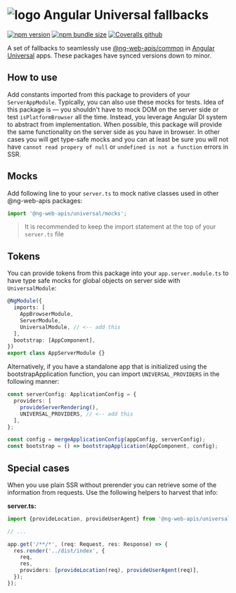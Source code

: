 # ![logo](https://raw.githubusercontent.com/taiga-family/ng-web-apis/main/libs/universal/logo.svg) Angular Universal fallbacks

[![npm version](https://img.shields.io/npm/v/@ng-web-apis/universal.svg)](https://npmjs.com/package/@ng-web-apis/universal)
[![npm bundle size](https://img.shields.io/bundlephobia/minzip/@ng-web-apis/universal)](https://bundlephobia.com/result?p=@ng-web-apis/universal)
[![Coveralls github](https://img.shields.io/coveralls/github/ng-web-apis/universal)](https://coveralls.io/github/ng-web-apis/universal?branch=master)

A set of fallbacks to seamlessly use
[@ng-web-apis/common](https://github.com/taiga-family/ng-web-apis/tree/main/libs/common) in
[Angular Universal](https://github.com/angular/universal) apps. These packages have synced versions down to minor.

## How to use

Add constants imported from this package to providers of your `ServerAppModule`. Typically, you can also use these mocks
for tests. Idea of this package is — you shouldn't have to mock DOM on the server side or test `isPlatformBrowser` all
the time. Instead, you leverage Angular DI system to abstract from implementation. When possible, this package will
provide the same functionality on the server side as you have in browser. In other cases you will get type-safe mocks
and you can at least be sure you will not have `cannot read propery of null` or `undefined is not a function` errors in
SSR.

## Mocks

Add following line to your `server.ts` to mock native classes used in other @ng-web-apis packages:

```ts
import '@ng-web-apis/universal/mocks';
```

> It is recommended to keep the import statement at the top of your `server.ts` file

## Tokens

You can provide tokens from this package into your `app.server.module.ts` to have type safe mocks for global objects on
server side with `UniversalModule`:

```ts
@NgModule({
  imports: [
    AppBrowserModule,
    ServerModule,
    UniversalModule, // <-- add this
  ],
  bootstrap: [AppComponent],
})
export class AppServerModule {}
```

Alternatively, if you have a standalone app that is initialized using the bootstrapApplication function, you can import
`UNIVERSAL_PROVIDERS` in the following manner:

```ts
const serverConfig: ApplicationConfig = {
  providers: [
    provideServerRendering(),
    UNIVERSAL_PROVIDERS, // <-- add this
  ],
};

const config = mergeApplicationConfig(appConfig, serverConfig);
const bootstrap = () => bootstrapApplication(AppComponent, config);
```

## Special cases

When you use plain SSR without prerender you can retrieve some of the information from requests. Use the following
helpers to harvest that info:

**server.ts:**

```ts
import {provideLocation, provideUserAgent} from '@ng-web-apis/universal';

// ...

app.get('/**/*', (req: Request, res: Response) => {
  res.render('../dist/index', {
    req,
    res,
    providers: [provideLocation(req), provideUserAgent(req)],
  });
});
```

